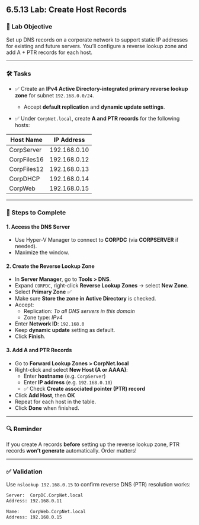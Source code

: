 ## 6.5.13 Lab: Create Host Records

### 🧱 Lab Objective
Set up DNS records on a corporate network to support static IP addresses for existing and future servers. You’ll configure a reverse lookup zone and add A + PTR records for each host.

---

### 🛠️ Tasks

- ✅ Create an **IPv4 Active Directory-integrated primary reverse lookup zone** for subnet `192.168.0.0/24`.
  - Accept **default replication** and **dynamic update settings**.

- ✅ Under `CorpNet.local`, create **A and PTR records** for the following hosts:

| Host Name     | IP Address     |
|---------------|----------------|
| CorpServer    | 192.168.0.10   |
| CorpFiles16   | 192.168.0.12   |
| CorpFiles12   | 192.168.0.13   |
| CorpDHCP      | 192.168.0.14   |
| CorpWeb       | 192.168.0.15   |

---

### 🧭 Steps to Complete

#### 1. Access the DNS Server
- Use Hyper-V Manager to connect to **CORPDC** (via **CORPSERVER** if needed).
- Maximize the window.

#### 2. Create the Reverse Lookup Zone
- In **Server Manager**, go to **Tools > DNS**.
- Expand `CORPDC`, right-click **Reverse Lookup Zones** → select **New Zone**.
- Select **Primary Zone** ✅
- Make sure **Store the zone in Active Directory** is checked.
- Accept:
  - Replication: *To all DNS servers in this domain*
  - Zone type: *IPv4*
- Enter **Network ID**: `192.168.0`
- Keep **dynamic update** setting as default.
- Click **Finish**.

#### 3. Add A and PTR Records
- Go to **Forward Lookup Zones > CorpNet.local**
- Right-click and select **New Host (A or AAAA)**:
  - Enter **hostname** (e.g. `CorpServer`)
  - Enter **IP address** (e.g. `192.168.0.10`)
  - ✅ Check **Create associated pointer (PTR) record**
- Click **Add Host**, then **OK**
- Repeat for each host in the table.
- Click **Done** when finished.

---

### 🔍 Reminder
If you create A records **before** setting up the reverse lookup zone, PTR records **won’t generate** automatically. Order matters!

---

### ✅ Validation
Use `nslookup 192.168.0.15` to confirm reverse DNS (PTR) resolution works:
```bash
Server:  CorpDC.CorpNet.local
Address: 192.168.0.11

Name:    CorpWeb.CorpNet.local
Address: 192.168.0.15
